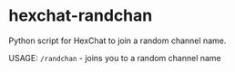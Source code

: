 hexchat-randchan
================

Python script for HexChat to join a random channel name.

USAGE: 
```/randchan``` - joins you to a random channel name
